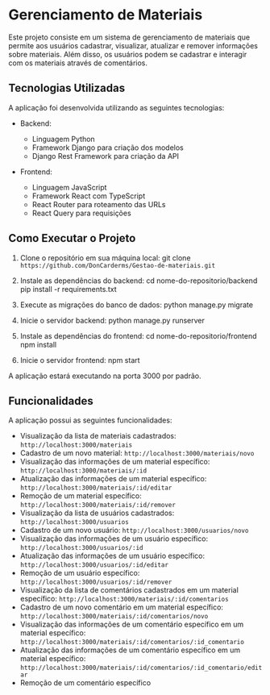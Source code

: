 # Gerenciamento de Materiais

Este projeto consiste em um sistema de gerenciamento de materiais que permite aos usuários cadastrar, visualizar, atualizar e remover informações sobre materiais. Além disso, os usuários podem se cadastrar e interagir com os materiais através de comentários.

## Tecnologias Utilizadas

A aplicação foi desenvolvida utilizando as seguintes tecnologias:

- Backend:

  - Linguagem Python
  - Framework Django para criação dos modelos
  - Django Rest Framework para criação da API

- Frontend:
  - Linguagem JavaScript
  - Framework React com TypeScript
  - React Router para roteamento das URLs
  - React Query para requisições

## Como Executar o Projeto

1. Clone o repositório em sua máquina local:
   git clone `https://github.com/DonCarderms/Gestao-de-materiais.git`

2. Instale as dependências do backend:
   cd nome-do-repositorio/backend
   pip install -r requirements.txt

3. Execute as migrações do banco de dados:
   python manage.py migrate

4. Inicie o servidor backend:
   python manage.py runserver

5. Instale as dependências do frontend:
   cd nome-do-repositorio/frontend
   npm install

6. Inicie o servidor frontend:
   npm start

A aplicação estará executando na porta 3000 por padrão.

## Funcionalidades

A aplicação possui as seguintes funcionalidades:

- Visualização da lista de materiais cadastrados: `http://localhost:3000/materiais`
- Cadastro de um novo material: `http://localhost:3000/materiais/novo`
- Visualização das informações de um material específico: `http://localhost:3000/materiais/:id`
- Atualização das informações de um material específico: `http://localhost:3000/materiais/:id/editar`
- Remoção de um material específico: `http://localhost:3000/materiais/:id/remover`
- Visualização da lista de usuários cadastrados: `http://localhost:3000/usuarios`
- Cadastro de um novo usuário: `http://localhost:3000/usuarios/novo`
- Visualização das informações de um usuário específico: `http://localhost:3000/usuarios/:id`
- Atualização das informações de um usuário específico: `http://localhost:3000/usuarios/:id/editar`
- Remoção de um usuário específico: `http://localhost:3000/usuarios/:id/remover`
- Visualização da lista de comentários cadastrados em um material específico: `http://localhost:3000/materiais/:id/comentarios`
- Cadastro de um novo comentário em um material específico: `http://localhost:3000/materiais/:id/comentarios/novo`
- Visualização das informações de um comentário específico em um material específico: `http://localhost:3000/materiais/:id/comentarios/:id_comentario`
- Atualização das informações de um comentário específico em um material específico: `http://localhost:3000/materiais/:id/comentarios/:id_comentario/editar`
- Remoção de um comentário específico
